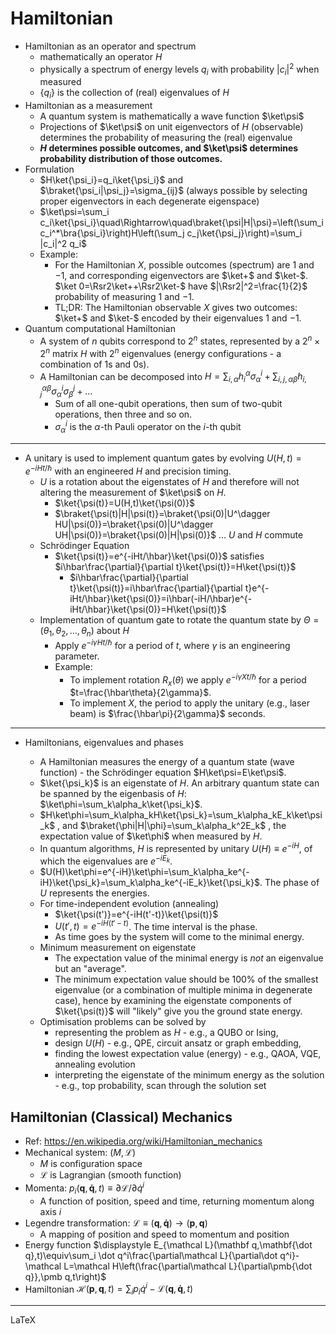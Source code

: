 # Hamiltonian

- Hamiltonian as an operator and spectrum
  - mathematically an operator $H$
  - physically a spectrum of energy levels $q_i$ with probability $|c_i|^2$ when measured
  - $\{q_i\}$ is the collection of (real) eigenvalues of $H$
- Hamiltonian as a measurement
  - A quantum system is mathematically a wave function $\ket\psi$
  - Projections of $\ket\psi$ on unit eigenvectors of $H$ (observable) determines the probability of measuring the (real) eigenvalue
  - **$H$ determines possible outcomes, and $\ket\psi$ determines probability distribution of those outcomes.**
- Formulation
  - $H\ket{\psi_i}=q_i\ket{\psi_i}$ and $\braket{\psi_i|\psi_j}=\sigma_{ij}$ (always possible by selecting proper eigenvectors in each degenerate eigenspace)
  - $\ket\psi=\sum_i c_i\ket{\psi_i}\quad\Rightarrow\quad\braket{\psi|H|\psi}=\left(\sum_i c_i^*\bra{\psi_i}\right)H\left(\sum_j c_j\ket{\psi_j}\right)=\sum_i |c_i|^2 q_i$
  - Example:
    - For the Hamiltonian $X$, possible outcomes (spectrum) are $1$ and $-1$, and corresponding eigenvectors are $\ket+$ and $\ket-$. $\ket 0=\Rsr2\ket++\Rsr2\ket-$ have $|\Rsr2|^2=\frac{1}{2}$ probability of measuring $1$ and $-1$.
    - TL;DR: The Hamiltonian observable $X$ gives two outcomes: $\ket+$ and $\ket-$ encoded by their eigenvalues $1$ and $-1$.
- Quantum computational Hamiltonian
  - A system of $n$ qubits correspond to $2^n$ states, represented by a $2^n\times 2^n$ matrix $H$ with $2^n$ eigenvalues (energy configurations - a combination of $1$s and $0$s).
  - A Hamiltonian can be decomposed into $H=\sum_{i,\alpha}h_i^\alpha\sigma_\alpha^i+\sum_{i,j,\alpha\beta}h_{i,j}^{\alpha\beta}\sigma_\alpha^i\sigma_\beta^j+\ldots$
    - Sum of all one-qubit operations, then sum of two-qubit operations, then three and so on.
    - $\sigma_\alpha^i$ is the $\alpha$-th Pauli operator on the $i$-th qubit



---

- A unitary is used to implement quantum gates by evolving $U(H,t)=e^{-iHt/\hbar}$ with an engineered $H$ and precision timing.
  - $U$ is a rotation about the eigenstates of $H$ and therefore will not altering the measurement of $\ket\psi$ on $H$.
    - $\ket{\psi(t)}=U(H,t)\ket{\psi(0)}$
    - $\braket{\psi(t)|H|\psi(t)}=\braket{\psi(0)|U^\dagger HU|\psi(0)}=\braket{\psi(0)|U^\dagger UH|\psi(0)}=\braket{\psi(0)|H|\psi(0)}$ ... $U$ and $H$ commute
  - Schrödinger Equation
    - $\ket{\psi(t)}=e^{-iHt/\hbar}\ket{\psi(0)}$ satisfies $i\hbar\frac{\partial}{\partial t}\ket{\psi(t)}=H\ket{\psi(t)}$
      - $i\hbar\frac{\partial}{\partial t}\ket{\psi(t)}=i\hbar\frac{\partial}{\partial t}e^{-iHt/\hbar}\ket{\psi(0)}=i\hbar(-iH/\hbar)e^{-iHt/\hbar}\ket{\psi(0)}=H\ket{\psi(t)}$
  - Implementation of quantum gate to rotate the quantum state by $\Theta=(\theta_1,\theta_2,\ldots,\theta_n)$ about $H$
    - Apply $e^{-i\gamma Ht/\hbar}$ for a period of $t$, where $\gamma$ is an engineering parameter.
    - Example:
      - To implement rotation $R_x(\theta)$ we apply $e^{-i\gamma Xt/\hbar}$ for a period $t=\frac{\hbar\theta}{2\gamma}$.
      - To implement $X$, the period to apply the unitary (e.g., laser beam) is $\frac{\hbar\pi}{2\gamma}$ seconds.



---

- Hamiltonians, eigenvalues and phases

  - A Hamiltonian measures the energy of a quantum state (wave function) - the Schrödinger equation $H\ket\psi=E\ket\psi$.
  - $\ket{\psi_k}$ is an eigenstate of $H$. An arbitrary quantum state can be spanned by the eigenbasis of $H$: $\ket\phi=\sum_k\alpha_k\ket{\psi_k}$.
  - $H\ket\phi=\sum_k\alpha_kH\ket{\psi_k}=\sum_k\alpha_kE_k\ket\psi_k$ , and $\braket{\phi|H|\phi}=\sum_k\alpha_k^2E_k$ , the expectation value of $\ket\phi$ when measured by $H$.
  - In quantum algorithms, $H$ is represented by unitary $U(H)\equiv e^{-iH}$, of which the eigenvalues are $e^{-iE_k}$.
  - $U(H)\ket\phi=e^{-iH}\ket\phi=\sum_k\alpha_ke^{-iH}\ket{\psi_k}=\sum_k\alpha_ke^{-iE_k}\ket{\psi_k}$. The phase of $U$ represents the energies.
  - For time-independent evolution (annealing)
    - $\ket{\psi(t')}=e^{-iH(t'-t)}\ket{\psi(t)}$
    - $U(t',t)=e^{-iH(t'-t)}$. The time interval is the phase.
    - As time goes by the system will come to the minimal energy.
  - Minimum measurement on eigenstate
    - The expectation value of the minimal energy is *not* an eigenvalue but an "average".
    - The minimum expectation value should be 100% of the smallest eigenvalue (or a combination of multiple minima in degenerate case), hence by examining the eigenstate components of $\ket{\psi(t)}$ will "likely" give you the ground state energy.
  - Optimisation problems can be solved by
    - representing the problem as $H$ - e.g., a QUBO or Ising,
    - design $U(H)$ - e.g., QPE, circuit ansatz or graph embedding,
    - finding the lowest expectation value (energy) - e.g., QAOA, VQE, annealing evolution
    - interpreting the eigenstate of the minimum energy as the solution - e.g., top probability, scan through the solution set

## Hamiltonian (Classical) Mechanics

- Ref: https://en.wikipedia.org/wiki/Hamiltonian_mechanics
- Mechanical system: $(M,\mathcal L)$
  - $M$ is configuration space
  - $\mathcal L$ is Lagrangian (smooth function)
- Momenta: $p_i(\mathbf q,\mathbf{\dot q},t)\equiv\partial\mathcal L/\partial\dot q^i$
  - A function of position, speed and time, returning momentum along axis $i$
- Legendre transformation: $\mathcal L\equiv(\pmb q,\pmb{\dot{q}})\to(\pmb p,\pmb q)$
  - A mapping of position and speed to momentum and position
- Energy function $\displaystyle E_{\mathcal L}(\mathbf q,\mathbf{\dot q},t)\equiv\sum_i \dot q^i\frac{\partial\mathcal L}{\partial\dot q^i}-\mathcal L=\mathcal H\left(\frac{\partial\mathcal L}{\partial\pmb{\dot q}},\pmb q,t\right)$
- Hamiltonian $\mathcal H(\pmb p,\pmb q,t)=\sum_i p_i\dot q^i-\mathcal L(\pmb q,\pmb{\dot q},t)$


---

LaTeX

$$
\newcommand{\Rsr}[1]{\frac{1}{\sqrt{#1}}}
\newcommand{\Tr}{\mathrm{Tr}}
$$
